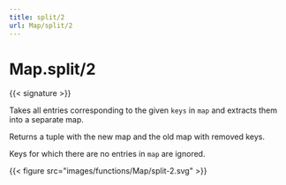 ```yaml
---
title: split/2
url: Map/split/2
---
```


# Map.split/2

{{< signature >}}

Takes all entries corresponding to the given `keys` in `map` and extracts them into a separate map.

Returns a tuple with the new map and the old map with removed keys.

Keys for which there are no entries in `map` are ignored.

{{< figure src="images/functions/Map/split-2.svg" >}}
